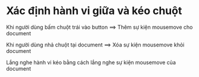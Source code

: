 # Xác định hành vi giữa và kéo chuột

Khi người dùng bấm chuột trái vào button ==> Thêm sự kiện mousemove cho document

Khi người dùng nhả chuột tại document ==> Xóa sự kiện mousemove khỏi document

Lắng nghe hành vi kéo bằng cách lắng nghe sự kiện mousemove của document
